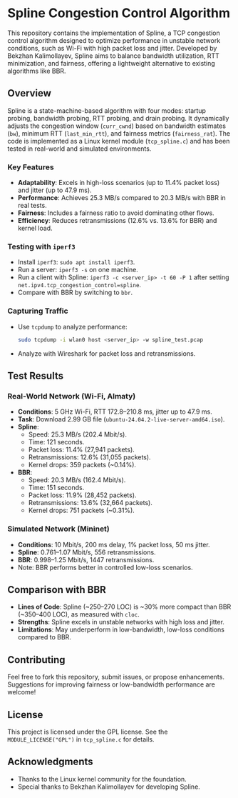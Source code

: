 # Spline Congestion Control Algorithm

This repository contains the implementation of Spline, a TCP congestion control algorithm designed to optimize performance in unstable network conditions, such as Wi-Fi with high packet loss and jitter. Developed by Bekzhan Kalimollayev, Spline aims to balance bandwidth utilization, RTT minimization, and fairness, offering a lightweight alternative to existing algorithms like BBR.

## Overview

Spline is a state-machine-based algorithm with four modes: startup probing, bandwidth probing, RTT probing, and drain probing. It dynamically adjusts the congestion window (`curr_cwnd`) based on bandwidth estimates (`bw`), minimum RTT (`last_min_rtt`), and fairness metrics (`fairness_rat`). The code is implemented as a Linux kernel module (`tcp_spline.c`) and has been tested in real-world and simulated environments.

### Key Features
- **Adaptability**: Excels in high-loss scenarios (up to 11.4% packet loss) and jitter (up to 47.9 ms).
- **Performance**: Achieves 25.3 MB/s compared to 20.3 MB/s with BBR in real tests.
- **Fairness**: Includes a fairness ratio to avoid dominating other flows.
- **Efficiency**: Reduces retransmissions (12.6% vs. 13.6% for BBR) and kernel load.

### Testing with `iperf3`
- Install `iperf3`: `sudo apt install iperf3`.
- Run a server: `iperf3 -s` on one machine.
- Run a client with Spline: `iperf3 -c <server_ip> -t 60 -P 1` after setting `net.ipv4.tcp_congestion_control=spline`.
- Compare with BBR by switching to `bbr`.

### Capturing Traffic
- Use `tcpdump` to analyze performance:
  ```bash
  sudo tcpdump -i wlan0 host <server_ip> -w spline_test.pcap
  ```
- Analyze with Wireshark for packet loss and retransmissions.

## Test Results

### Real-World Network (Wi-Fi, Almaty)
- **Conditions**: 5 GHz Wi-Fi, RTT 172.8–210.8 ms, jitter up to 47.9 ms.
- **Task**: Download 2.99 GB file (`ubuntu-24.04.2-live-server-amd64.iso`).
- **Spline**:
  - Speed: 25.3 MB/s (202.4 Mbit/s).
  - Time: 121 seconds.
  - Packet loss: 11.4% (27,941 packets).
  - Retransmissions: 12.6% (31,055 packets).
  - Kernel drops: 359 packets (~0.14%).
- **BBR**:
  - Speed: 20.3 MB/s (162.4 Mbit/s).
  - Time: 151 seconds.
  - Packet loss: 11.9% (28,452 packets).
  - Retransmissions: 13.6% (32,664 packets).
  - Kernel drops: 751 packets (~0.31%).

### Simulated Network (Mininet)
- **Conditions**: 10 Mbit/s, 200 ms delay, 1% packet loss, 50 ms jitter.
- **Spline**: 0.761–1.07 Mbit/s, 556 retransmissions.
- **BBR**: 0.998–1.25 Mbit/s, 1447 retransmissions.
- Note: BBR performs better in controlled low-loss scenarios.

## Comparison with BBR
- **Lines of Code**: Spline (~250–270 LOC) is ~30% more compact than BBR (~350–400 LOC), as measured with `cloc`.
- **Strengths**: Spline excels in unstable networks with high loss and jitter.
- **Limitations**: May underperform in low-bandwidth, low-loss conditions compared to BBR.

## Contributing
Feel free to fork this repository, submit issues, or propose enhancements. Suggestions for improving fairness or low-bandwidth performance are welcome!

## License
This project is licensed under the GPL license. See the `MODULE_LICENSE("GPL")` in `tcp_spline.c` for details.

## Acknowledgments
- Thanks to the Linux kernel community for the foundation.
- Special thanks to Bekzhan Kalimollayev for developing Spline.
